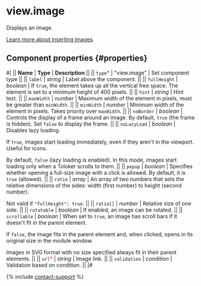 # view.image

Displays an image.

[Learn more about inserting images](../operations/insert-images.md).

## Component properties {#properties}

#|
|| **Name** | **Type** | **Description** ||
|| `type`<span style="color: red">\*</span> | "view.image" | Set component type ||
|| `label` | _string_ | Label above the component. ||
|| `fullHeight` | _boolean_ | If `true`, the element takes up all the vertical free space. The element is set to a minimum height of 400 pixels. ||
|| `hint` | _string_ | Hint text. ||
|| `maxWidth` | _number_ | Maximum width of the element in pixels, must be greater than `minWidth`. ||
|| `minWidth` | _number_ | Minimum width of the element in pixels. Takes priority over `maxWidth`. ||
|| `noBorder` | _boolean_ | Controls the display of a frame around an image. By default, `true` (the frame is hidden). Set `false` to display the frame. ||
|| `noLazyLoad` | _boolean_ | Disables lazy loading.

If `true`, images start loading immediately, even if they aren't in the viewport. Useful for icons.

By default, `false` (lazy loading is enabled). In this mode, images start loading only when a Toloker scrolls to them. ||
|| `popup` | _boolean_ | Specifies whether opening a full-size image with a click is allowed. By default, it is `true` (allowed). ||
|| `ratio` | _array_ | An array of two numbers that sets the relative dimensions of the sides: width (first number) to height (second number).

Not valid if `"fullHeight": true`. ||
|| `ratio[]` | _number_ | Relative size of one side. ||
|| `rotatable` | _boolean_ | If enabled, an image can be rotated. ||
|| `scrollable` | _boolean_ | When set to `true`, an image has scroll bars if it doesn't fit in the parent element.

If `false`, the image fits in the parent element and, when clicked, opens in its original size in the module window.

Images in SVG format with no size specified always fit in their parent elements. ||
|| `url`<span style="color: red">\*</span> | _string_ | Image link. ||
|| `validation` | _condition_ | Validation based on condition. ||
|#

{% include [contact-support](../_includes/contact-support.md) %}
